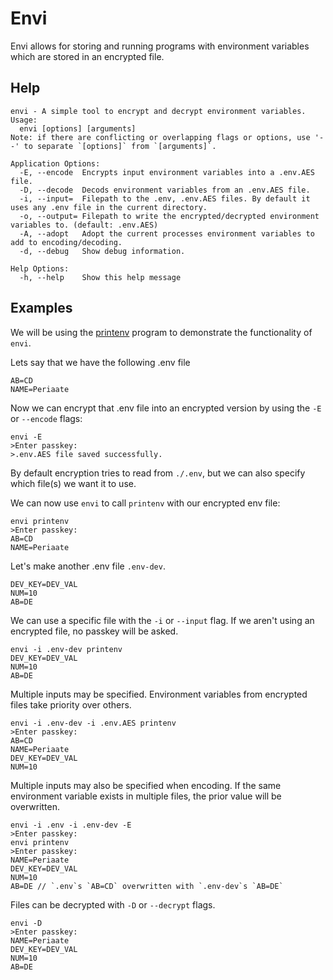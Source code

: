# Envi
Envi allows for storing and running programs with environment variables which are stored in an encrypted file.

## Help
```
envi - A simple tool to encrypt and decrypt environment variables.
Usage:
  envi [options] [arguments]
Note: if there are conflicting or overlapping flags or options, use '--' to separate `[options]` from `[arguments]`.

Application Options:
  -E, --encode  Encrypts input environment variables into a .env.AES file.
  -D, --decode  Decods environment variables from an .env.AES file.
  -i, --input=  Filepath to the .env, .env.AES files. By default it uses any .env file in the current directory.
  -o, --output= Filepath to write the encrypted/decrypted environment variables to. (default: .env.AES)
  -A, --adopt   Adopt the current processes environment variables to add to encoding/decoding.
  -d, --debug   Show debug information.

Help Options:
  -h, --help    Show this help message
```

## Examples

We will be using the [printenv](./cmd/printenv/) program to demonstrate the functionality of `envi`.

Lets say that we have the following .env file
```
AB=CD
NAME=Periaate
```

Now we can encrypt that .env file into an encrypted version by using the `-E` or `--encode` flags:
```
envi -E
>Enter passkey:
>.env.AES file saved successfully.
```
By default encryption tries to read from `./.env`, but we can also specify which file(s) we want it to use.

We can now use `envi` to call `printenv` with our encrypted env file:
```
envi printenv
>Enter passkey:
AB=CD
NAME=Periaate
```

Let's make another .env file `.env-dev`.
```
DEV_KEY=DEV_VAL
NUM=10
AB=DE
```

We can use a specific file with the `-i` or `--input` flag. If we aren't using an encrypted file, no passkey will be asked.
```
envi -i .env-dev printenv
DEV_KEY=DEV_VAL
NUM=10
AB=DE
```

Multiple inputs may be specified. Environment variables from encrypted files take priority over others.
```
envi -i .env-dev -i .env.AES printenv
>Enter passkey:
AB=CD
NAME=Periaate
DEV_KEY=DEV_VAL
NUM=10
```

Multiple inputs may also be specified when encoding. If the same environment variable exists in multiple files, the prior value will be overwritten.
```
envi -i .env -i .env-dev -E
>Enter passkey:
envi printenv
>Enter passkey:
NAME=Periaate
DEV_KEY=DEV_VAL
NUM=10
AB=DE // `.env`s `AB=CD` overwritten with `.env-dev`s `AB=DE`
```

Files can be decrypted with `-D` or `--decrypt` flags.
```
envi -D
>Enter passkey:
NAME=Periaate
DEV_KEY=DEV_VAL
NUM=10
AB=DE
```
